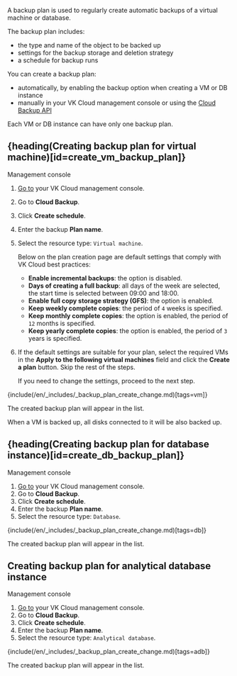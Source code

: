 A backup plan is used to regularly create automatic backups of a virtual machine or database.

The backup plan includes:

- the type and name of the object to be backed up
- settings for the backup storage and deletion strategy
- a schedule for backup runs

You can create a backup plan:

- automatically, by enabling the backup option when creating a VM or DB instance
- manually in your VK Cloud management console or using the [Cloud Backup API](/ru/tools-for-using-services/api/api-spec/backup-api "change-lang")

<info>

Each VM or DB instance can have only one backup plan.

</info>

## {heading(Creating backup plan for virtual machine)[id=create_vm_backup_plan]}

<tabs>
<tablist>
<tab>Management console</tab>
</tablist>
<tabpanel>

1. [Go to](https://msk.cloud.vk.com/app/en/) your VK Cloud management console.
1. Go to **Cloud Backup**.
1. Click **Create schedule**.
1. Enter the backup **Plan name**.
1. Select the resource type: `Virtual machine`.

   Below on the plan creation page are default settings that comply with VK Cloud best practices:

   - **Enable incremental backups**: the option is disabled.
   - **Days of creating a full backup**: all days of the week are selected, the start time is selected between 09:00 and 18:00.
   - **Enable full copy storage strategy (GFS)**: the option is enabled.
   - **Keep weekly complete copies**: the period of `4` weeks is specified.
   - **Keep monthly complete copies**: the option is enabled, the period of `12` months is specified.
   - **Keep yearly complete copies**: the option is enabled, the period of `3` years is specified.

1. If the default settings are suitable for your plan, select the required VMs in the **Apply to the following virtual machines** field and click the **Create a plan** button. Skip the rest of the steps.

   If you need to change the settings, proceed to the next step.

{include(/en/_includes/_backup_plan_create_change.md)[tags=vm]}

The created backup plan will appear in the list.

<info>

When a VM is backed up, all disks connected to it will be also backed up.

</info>

</tabpanel>
</tabs>

## {heading(Creating backup plan for database instance)[id=create_db_backup_plan]}

<tabs>
<tablist>
<tab>Management console</tab>
</tablist>
<tabpanel>

1. [Go to](https://msk.cloud.vk.com/app/en/) your VK Cloud management console.
1. Go to **Cloud Backup**.
1. Click **Create schedule**.
1. Enter the backup **Plan name**.
1. Select the resource type: `Database`.

{include(/en/_includes/_backup_plan_create_change.md)[tags=db]}

The created backup plan will appear in the list.

</tabpanel>
</tabs>

## Creating backup plan for analytical database instance

<tabs>
<tablist>
<tab>Management console</tab>
</tablist>
<tabpanel>

1. [Go to](https://msk.cloud.vk.com/app/en/) your VK Cloud management console.
1. Go to **Cloud Backup**.
1. Click **Create schedule**.
1. Enter the backup **Plan name**.
1. Select the resource type: `Analytical database`.

{include(/en/_includes/_backup_plan_create_change.md)[tags=adb]}

The created backup plan will appear in the list.

</tabpanel>
</tabs>
